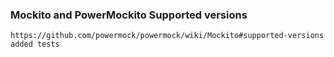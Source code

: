 ### Mockito and PowerMockito Supported versions ###
	https://github.com/powermock/powermock/wiki/Mockito#supported-versions
	added tests